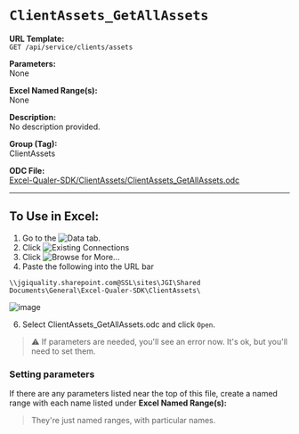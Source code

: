 # `ClientAssets_GetAllAssets`

**URL Template:**  
`GET /api/service/clients/assets`

**Parameters:**  
None

**Excel Named Range(s):**  
None

**Description:**  
No description provided.

**Group (Tag):**  
ClientAssets

**ODC File:**  
[Excel-Qualer-SDK/ClientAssets/ClientAssets_GetAllAssets.odc](https://github.com/Johnson-Gage-Inspection-Inc/qualer-sdk-odc/blob/main/Excel-Qualer-SDK/ClientAssets/ClientAssets_GetAllAssets.odc)

---

To Use in Excel:
---

1. Go to the ![`Data`](https://github.com/user-attachments/assets/da437a70-57b3-4c5b-bb01-4910ece19ed1)
 tab.
3. Click ![Existing Connections](https://github.com/user-attachments/assets/a2f1ed67-b2e0-4c23-ac90-68c870e60289)
4. Click ![`Browse for More...`](https://github.com/user-attachments/assets/8e698494-6865-41e7-b6fa-043aea81809a)
5. Paste the following into the URL bar
```
\\jgiquality.sharepoint.com@SSL\sites\JGI\Shared Documents\General\Excel-Qualer-SDK\ClientAssets\
```

![image](https://github.com/user-attachments/assets/1e1a8d87-0377-446d-aaf5-d78562991db3)

6. Select ClientAssets_GetAllAssets.odc and click `Open`.

> ⚠️ If parameters are needed, you'll see an error now. It's ok, but you'll need to set them.

### Setting parameters
If there are any parameters listed near the top of this file, create a named range with each name listed under **Excel Named Range(s):**
> They're just named ranges, with particular names.

